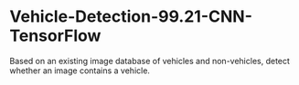 # Vehicle-Detection-99.21-CNN-TensorFlow
Based on an existing image database of vehicles and non-vehicles, detect whether an image contains a vehicle.
